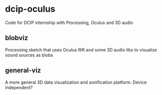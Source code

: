 # dcip-oculus
Code for DCIP internship with Processing, Oculus and 3D audio

## blobviz

Processing sketch that uses Oculus Rift and some 3D audio libs to visualize sound sources as blobs

## general-viz

A more general 3D data visualization and sonification platform. Device independent?
